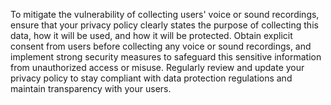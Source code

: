 To mitigate the vulnerability of collecting users' voice or sound recordings, ensure that your privacy policy clearly states the purpose of collecting this data, how it will be used, and how it will be protected. Obtain explicit consent from users before collecting any voice or sound recordings, and implement strong security measures to safeguard this sensitive information from unauthorized access or misuse. Regularly review and update your privacy policy to stay compliant with data protection regulations and maintain transparency with your users.